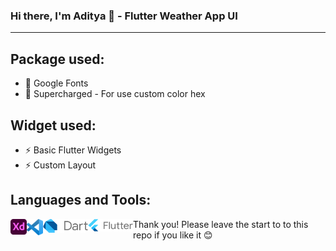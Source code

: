 ### Hi there, I'm Aditya 👋 - Flutter Weather App UI
---

## Package used:
- 🌱 Google Fonts
- 🌱 Supercharged - For use custom color hex

## Widget used:
- ⚡ Basic Flutter Widgets
- ⚡ Custom Layout

## Languages and Tools:

[<img align="left" alt="Visual Studio Code" width="26px" src="https://raw.githubusercontent.com/codestronaut/icon-container/main/adobexd.png" />][adobexd]
[<img align="left" alt="Visual Studio Code" width="26px" src="https://raw.githubusercontent.com/codestronaut/icon-container/main/vscode.png" />][vscode]
[<img align="left" alt="Dart" width="72px" src="https://raw.githubusercontent.com/codestronaut/icon-container/main/dart.png" />][dart]
[<img align="left" alt="Flutter" width="72px" src="https://raw.githubusercontent.com/codestronaut/icon-container/main/flutter.png" />][flutter]

[adobexd]: https://www.adobe.com/products/xd.html
[vscode]: https://code.visualstudio.com
[dart]: https://dart.dev
[flutter]: https://flutter.dev

Thank you! Please leave the start to to this repo if you like it 😊
